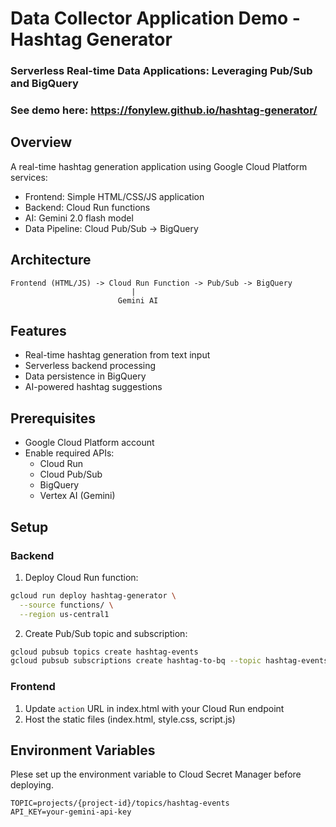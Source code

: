 # Data Collector Application Demo - Hashtag Generator
### Serverless Real-time Data Applications: Leveraging Pub/Sub and BigQuery

### See demo here: https://fonylew.github.io/hashtag-generator/

## Overview
A real-time hashtag generation application using Google Cloud Platform services:
- Frontend: Simple HTML/CSS/JS application
- Backend: Cloud Run functions
- AI: Gemini 2.0 flash model
- Data Pipeline: Cloud Pub/Sub -> BigQuery

## Architecture
```
Frontend (HTML/JS) -> Cloud Run Function -> Pub/Sub -> BigQuery
                           |
                        Gemini AI
```

## Features
- Real-time hashtag generation from text input
- Serverless backend processing
- Data persistence in BigQuery
- AI-powered hashtag suggestions

## Prerequisites
- Google Cloud Platform account
- Enable required APIs:
  - Cloud Run
  - Cloud Pub/Sub
  - BigQuery
  - Vertex AI (Gemini)

## Setup

### Backend
1. Deploy Cloud Run function:
```bash
gcloud run deploy hashtag-generator \
  --source functions/ \
  --region us-central1
```

2. Create Pub/Sub topic and subscription:
```bash
gcloud pubsub topics create hashtag-events
gcloud pubsub subscriptions create hashtag-to-bq --topic hashtag-events
```

### Frontend
1. Update `action` URL in index.html with your Cloud Run endpoint
2. Host the static files (index.html, style.css, script.js)

## Environment Variables
Plese set up the environment variable to Cloud Secret Manager before deploying.
```
TOPIC=projects/{project-id}/topics/hashtag-events
API_KEY=your-gemini-api-key
```
